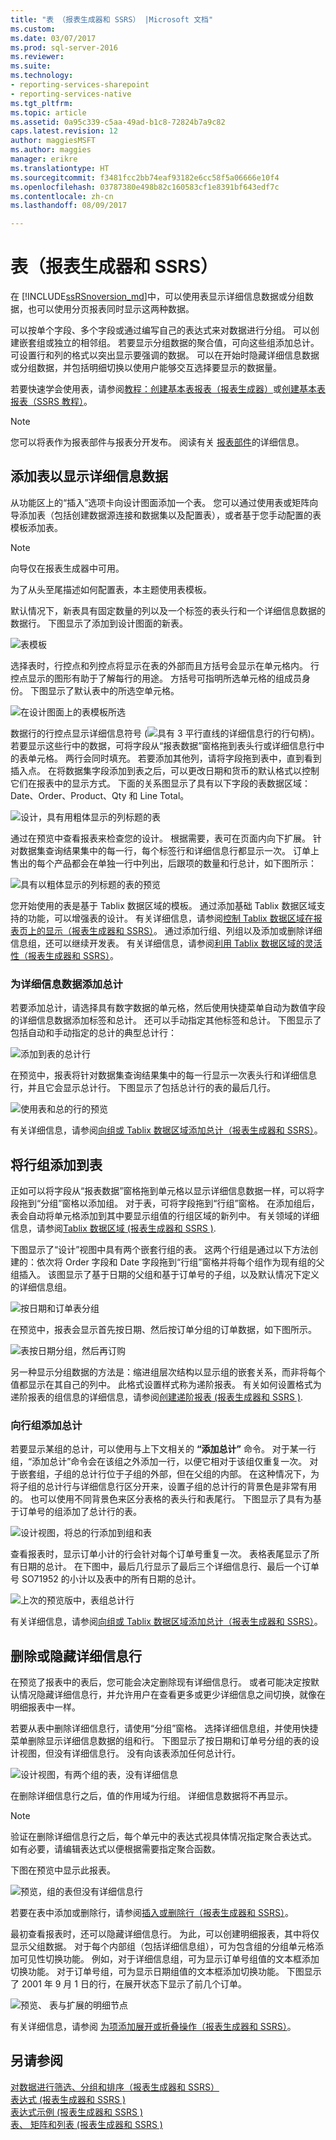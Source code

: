 ```yaml
---
title: "表 （报表生成器和 SSRS） |Microsoft 文档"
ms.custom: 
ms.date: 03/07/2017
ms.prod: sql-server-2016
ms.reviewer: 
ms.suite: 
ms.technology:
- reporting-services-sharepoint
- reporting-services-native
ms.tgt_pltfrm: 
ms.topic: article
ms.assetid: 0a95c339-c5aa-49ad-b1c8-72824b7a9c82
caps.latest.revision: 12
author: maggiesMSFT
ms.author: maggies
manager: erikre
ms.translationtype: HT
ms.sourcegitcommit: f3481fcc2bb74eaf93182e6cc58f5a06666e10f4
ms.openlocfilehash: 03787380e498b82c160583cf1e8391bf643edf7c
ms.contentlocale: zh-cn
ms.lasthandoff: 08/09/2017

---
```

# <a name="tables-report-builder--and-ssrs"></a>表（报表生成器和 SSRS）
 在 [!INCLUDE[ssRSnoversion_md](../../includes/ssrsnoversion-md.md)]中，可以使用表显示详细信息数据或分组数据，也可以使用分页报表同时显示这两种数据。   
   
 可以按单个字段、多个字段或通过编写自己的表达式来对数据进行分组。 可以创建嵌套组或独立的相邻组。 若要显示分组数据的聚合值，可向这些组添加总计。 可设置行和列的格式以突出显示要强调的数据。 可以在开始时隐藏详细信息数据或分组数据，并包括明细切换以使用户能够交互选择要显示的数据量。  
  
 若要快速学会使用表，请参阅[教程：创建基本表报表（报表生成器）](../../reporting-services/tutorial-creating-a-basic-table-report-report-builder.md)或[创建基本表报表（SSRS 教程）](../../reporting-services/create-a-basic-table-report-ssrs-tutorial.md)。  
  
> [!NOTE]  
>  您可以将表作为报表部件与报表分开发布。 阅读有关 [报表部件](../../reporting-services/report-design/report-parts-report-builder-and-ssrs.md)的详细信息。  
  
  
##  <a name="AddingTable"></a> 添加表以显示详细信息数据  
 从功能区上的“插入”选项卡向设计图面添加一个表。 您可以通过使用表或矩阵向导添加表（包括创建数据源连接和数据集以及配置表），或者基于您手动配置的表模板添加表。  
  
> [!NOTE]  
>  向导仅在报表生成器中可用。  
  
 为了从头至尾描述如何配置表，本主题使用表模板。  
  
 默认情况下，新表具有固定数量的列以及一个标签的表头行和一个详细信息数据的数据行。 下图显示了添加到设计图面的新表。  
  
 ![表模板](../../reporting-services/report-design/media/rs-tabletemplatenew.gif "表模板")  
  
 选择表时，行控点和列控点将显示在表的外部而且方括号会显示在单元格内。 行控点显示的图形有助于了解每行的用途。 方括号可指明所选单元格的组成员身份。 下图显示了默认表中的所选空单元格。  
  
 ![在设计图面上的表模板所选](../../reporting-services/report-design/media/rs-tabletemplatenewselected.gif "设计图面上的表模板所选")  
  
 数据行的行控点显示详细信息符号 (![具有 3 平行直线的详细信息行的行句柄](../../reporting-services/report-design/media/rs-icontablix-detailsrow.gif "具有 3 平行直线的详细信息行的行句柄"))。 若要显示这些行中的数据，可将字段从“报表数据”窗格拖到表头行或详细信息行中的表单元格。 两行会同时填充。 若要添加其他列，请将字段拖到表中，直到看到插入点。 在将数据集字段添加到表之后，可以更改日期和货币的默认格式以控制它们在报表中的显示方式。 下面的关系图显示了具有以下字段的表数据区域：Date、Order、Product、Qty 和 Line Total。  
  
 ![设计，具有用粗体显示的列标题的表](../../reporting-services/report-design/media/rs-basictabledetailsformatteddesign.gif "设计，表具有用粗体显示的列标题")  
  
 通过在预览中查看报表来检查您的设计。 根据需要，表可在页面内向下扩展。 针对数据集查询结果集中的每一行，每个标签行和详细信息行都显示一次。 订单上售出的每个产品都会在单独一行中列出，后跟项的数量和行总计，如下图所示：  
  
 ![具有以粗体显示的列标题的表的预览](../../reporting-services/media/rs-basictabledetailsformattedpreview.png "具有以粗体显示的列标题的表的预览")  
  
 您开始使用的表是基于 Tablix 数据区域的模板。 通过添加基础 Tablix 数据区域支持的功能，可以增强表的设计。 有关详细信息，请参阅[控制 Tablix 数据区域在报表页上的显示（报表生成器和 SSRS）](../../reporting-services/report-design/controlling-the-tablix-data-region-display-on-a-report-page.md)。 通过添加行组、列组以及添加或删除详细信息组，还可以继续开发表。 有关详细信息，请参阅[利用 Tablix 数据区域的灵活性（报表生成器和 SSRS）](../../reporting-services/report-design/exploring-the-flexibility-of-a-tablix-data-region-report-builder-and-ssrs.md)。  
  
### <a name="adding-totals-for-detail-data"></a>为详细信息数据添加总计  
 若要添加总计，请选择具有数字数据的单元格，然后使用快捷菜单自动为数值字段的详细信息数据添加标签和总计。 还可以手动指定其他标签和总计。 下图显示了包括自动和手动指定的总计的典型总计行：  
  
 ![添加到表的总计行](../../reporting-services/report-design/media/rs-basictabledetailstotaldesign.gif "总计行添加到表")  
  
 在预览中，报表将针对数据集查询结果集中的每一行显示一次表头行和详细信息行，并且它会显示总计行。 下图显示了包括总计行的表的最后几行。  
  
 ![使用表和总的行的预览](../../reporting-services/report-design/media/rs-basictabledetailstotalpreview.gif "与表和总的行的预览")  
  
 有关详细信息，请参阅[向组或 Tablix 数据区域添加总计（报表生成器和 SSRS）](../../reporting-services/report-design/add-a-total-to-a-group-or-tablix-data-region-report-builder-and-ssrs.md)。  
  
##  <a name="AddingRowGroups"></a> 将行组添加到表  
 正如可以将字段从“报表数据”窗格拖到单元格以显示详细信息数据一样，可以将字段拖到“分组”窗格以添加组。 对于表，可将字段拖到“行组”窗格。 在添加组后，表会自动将单元格添加到其中要显示组值的行组区域的新列中。 有关领域的详细信息，请参阅[Tablix 数据区域 &#40;报表生成器和 SSRS &#41;](../../reporting-services/report-design/tablix-data-region-areas-report-builder-and-ssrs.md).  
  
 下图显示了“设计”视图中具有两个嵌套行组的表。 这两个行组是通过以下方法创建的：依次将 Order 字段和 Date 字段拖到“行组”窗格并将每个组作为现有组的父组插入。 该图显示了基于日期的父组和基于订单号的子组，以及默认情况下定义的详细信息组。  
  
 ![按日期和订单表分组](../../reporting-services/report-design/media/rs-basictablegroupsdesign.gif "按日期和订单表分组")  
  
 在预览中，报表会显示首先按日期、然后按订单分组的订单数据，如下图所示。  
  
 ![表按日期分组，然后再订购](../../reporting-services/media/rs-basictablegroupspreview.png "表按日期分组，然后再订购")  
  
 另一种显示分组数据的方法是：缩进组层次结构以显示组的嵌套关系，而非将每个值都显示在其自己的列中。 此格式设置样式称为递阶报表。 有关如何设置格式为递阶报表的组信息的详细信息，请参阅[创建递阶报表 &#40;报表生成器和 SSRS &#41;](../../reporting-services/report-design/create-a-stepped-report-report-builder-and-ssrs.md).  
  
### <a name="adding-totals-to-row-groups"></a>向行组添加总计  
 若要显示某组的总计，可以使用与上下文相关的 **“添加总计”** 命令。 对于某一行组，“添加总计”命令会在该组之外添加一行，以便它相对于该组仅重复一次。 对于嵌套组，子组的总计行位于子组的外部，但在父组的内部。 在这种情况下，为将子组的总计行与详细信息行区分开来，设置子组的总计行的背景色是非常有用的。 也可以使用不同背景色来区分表格的表头行和表尾行。 下图显示了具有为基于订单号的组添加了总计行的表。  
  
 ![设计视图，将总的行添加到组和表](../../reporting-services/report-design/media/rs-basictablegroupstotalscolordesign.gif "设计视图，将总的行添加到组和表")  
  
 查看报表时，显示订单小计的行会针对每个订单号重复一次。 表格表尾显示了所有日期的总计。 在下图中，最后几行显示了最后三个详细信息行、最后一个订单号 SO71952 的小计以及表中的所有日期的总计。  
  
 ![上次的预览版中，表组总计行](../../reporting-services/report-design/media/rs-basictablegroupstotalscolorpreviewbottom.gif "上次的预览版中，表组总计行")  
  
 有关详细信息，请参阅[向组或 Tablix 数据区域添加总计（报表生成器和 SSRS）](../../reporting-services/report-design/add-a-total-to-a-group-or-tablix-data-region-report-builder-and-ssrs.md)。  
  
##  <a name="RemovingHidingRows"></a> 删除或隐藏详细信息行  
 在预览了报表中的表后，您可能会决定删除现有详细信息行。 或者可能决定按默认情况隐藏详细信息行，并允许用户在查看更多或更少详细信息之间切换，就像在明细报表中一样。  
  
 若要从表中删除详细信息行，请使用“分组”窗格。 选择详细信息组，并使用快捷菜单删除显示详细信息数据的组和行。 下图显示了按日期和订单号分组的表的设计视图，但没有详细信息行。 没有向该表添加任何总计行。  
  
 ![设计视图，有两个组的表，没有详细信息](../../reporting-services/report-design/media/rs-basictablegroupsdrilldownnodetailsdesign.gif "设计视图，有两个组的表，没有详细信息")  
  
 在删除详细信息行之后，值的作用域为行组。 详细信息数据将不再显示。  
  
> [!NOTE]  
>  验证在删除详细信息行之后，每个单元中的表达式视具体情况指定聚合表达式。 如有必要，请编辑表达式以便根据需要指定聚合函数。  
  
 下图在预览中显示此报表。  
  
 ![预览，组的表但没有详细信息行](../../reporting-services/report-design/media/rs-basictablegroupsnodetailspreview.gif "预览，组的表但没有详细信息行")  
  
 若要在表中添加或删除行，请参阅[插入或删除行（报表生成器和 SSRS）](../../reporting-services/report-design/insert-or-delete-a-row-report-builder-and-ssrs.md)。  
  
 最初查看报表时，还可以隐藏详细信息行。 为此，可以创建明细报表，其中将仅显示父组数据。 对于每个内部组（包括详细信息组），可为包含组的分组单元格添加可见性切换功能。 例如，对于详细信息组，可为显示订单号组值的文本框添加切换功能。 对于订单号组，可为显示日期组值的文本框添加切换功能。 下图显示了 2001 年 9 月 1 日的行，在展开状态下显示了前几个订单。  
  
 ![预览、 表与扩展的明细节点](../../reporting-services/report-design/media/rs-basictablegroupsdrilldownpreview.gif "预览版中，展开的明细节点具有表")  
  
 有关详细信息，请参阅 [为项添加展开或折叠操作（报表生成器和 SSRS）](../../reporting-services/report-design/add-an-expand-or-collapse-action-to-an-item-report-builder-and-ssrs.md)。  
  
## <a name="see-also"></a>另请参阅  
 [对数据进行筛选、分组和排序（报表生成器和 SSRS）](../../reporting-services/report-design/filter-group-and-sort-data-report-builder-and-ssrs.md)   
 [表达式 &#40;报表生成器和 SSRS &#41;](../../reporting-services/report-design/expressions-report-builder-and-ssrs.md)   
 [表达式示例 &#40;报表生成器和 SSRS &#41;](../../reporting-services/report-design/expression-examples-report-builder-and-ssrs.md)   
 [表、 矩阵和列表 &#40;报表生成器和 SSRS &#41;](../../reporting-services/report-design/tables-matrices-and-lists-report-builder-and-ssrs.md)  
  
  
